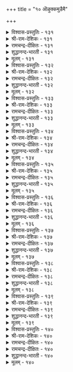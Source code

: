 +++
title = "१० ऒऴुक्कमुडैमै"

+++

<details><summary>विश्वास-प्रस्तुतिः - १३१</summary>

ऒऴुक्कम् विऴुप्पन् दरलान् ऒऴुक्कम्  
उयिरिनुम् ओम्बप् पडुम्।      १३१
</details>

<details><summary>श्री-राम-देशिकः - १३१</summary>

सदाचारो मनुष्याणां सर्वश्रेयांसि यच्छति ।  
प्राणेभ्योऽपि सदाचारः श्रेष्ठ इत्येव पालयेत् ॥ १३१॥
</details>

<details><summary>रामचन्द्र-दीक्षितः - १३१</summary>

131\. oḻukkam viḻuppam taralāṉ, oḻukkam  
uyiriṉum ōmpappaṭum.

131\. Right conduct exalts one. So it should be prized above one’s life.  
</details>

<details><summary>शुद्धानन्द-भारती - १३१</summary>

1\. ஒழுக்கம் விழுப்பம் தரலான் ஒழுக்கம்  
உயிரினும் ஓம்பப் படும்  
Decorum does one dignity  
More than life guard its purity.         131  
</details>

<details><summary>मूलम् - १३१</summary>

ऒऴुक्कम् विऴुप्पन् दरलान् ऒऴुक्कम्  
उयिरिनुम् ओम्बप् पडुम्।      १३१
</details>

<details><summary>विश्वास-प्रस्तुतिः - १३२</summary>

परिन्दोम्बिक् काक्क ऒऴुक्कम् तॆरिन्दोम्बित्  
तेरिनुम् अह्दे तुणै।      १३२
</details>

<details><summary>श्री-राम-देशिकः - १३२</summary>

प्रेम्णा परिश्रमेणापि सदाचारं तु पालयेत् ।  
सर्वधर्मे सदाचारः श्रेष्ठो जीवितसाह्यादः ॥ १३२॥
</details>

<details><summary>रामचन्द्र-दीक्षितः - १३२</summary>

132\. parintu ōmpik kākka, oḻukkam-terintu ōmpit  
tēriṉum, aḵtē tuṇai!.

132\. Strive hard to walk in the right path. One finds in it one’s surest ally.  
</details>

<details><summary>शुद्धानन्द-भारती - १३२</summary>

2\. பரிந்தோம்பிக் காக்க ஒழுக்கம் தெரிந்தோம்பித்  
தேரினும் அஃதே துணை  
Virtues of conduct all excel;  
The soul aid should be guarded well.         132  
</details>

<details><summary>मूलम् - १३२</summary>

परिन्दोम्बिक् काक्क ऒऴुक्कम् तॆरिन्दोम्बित्  
तेरिनुम् अह्दे तुणै।      १३२
</details>

<details><summary>विश्वास-प्रस्तुतिः - १३३</summary>

ऒऴुक्कम् उडैमै कुडिमै इऴुक्कम्  
इऴिन्द पिऱप्पाय् विडुम्।      १३३
</details>

<details><summary>श्री-राम-देशिकः - १३३</summary>

यः सदाचारसम्पन्नः स कुलीन इतीर्यते ।  
यः सदाचाररहितस्त्वकुलीनः स गण्यते ॥ १३३॥
</details>

<details><summary>रामचन्द्र-दीक्षितः - १३३</summary>

133\. oḻukkam uṭaimai kuṭimai; iḻukkam  
iḻinta piṟappāyviṭum.

133\. Right conduct ennobles one’s family. Bad conduct makes one sink in the scale.  
</details>

<details><summary>शुद्धानन्द-भारती - १३३</summary>

3\. ஒழுக்கம் உடமை குடிமை இழுக்கம்  
இழிந்த பிறப்பாய் விடும்  
Good conduct shows good family  
Low manners mark anomaly.         133  
</details>

<details><summary>मूलम् - १३३</summary>

ऒऴुक्कम् उडैमै कुडिमै इऴुक्कम्  
इऴिन्द पिऱप्पाय् विडुम्।      १३३
</details>

<details><summary>विश्वास-प्रस्तुतिः - १३४</summary>

मऱप्पिनुम् ओत्तुक् कॊळलागुम् पार् प्पान्  
पिऱप्पॊऴुक्कङ् गुण्ड्रक् कॆडुम्।      १३४
</details>

<details><summary>श्री-राम-देशिकः - १३४</summary>

अधीतविस्मृतं वेदं प्राप्नोति पठनात् पुनः ।  
विप्रो नषकुलाचारः पुनर्नाप्नोति विप्रताम् ॥ १३४॥
</details>

<details><summary>रामचन्द्र-दीक्षितः - १३४</summary>

134\. maṟappiṉum, ottuk koḷal ākum; pārppāṉ  
piṟappu oḻukkam kuṉṟak keṭum.

134\. The Brahman may learn anew the Vedas which he forgot. If he were to fall from his estate he would be lost.  
</details>

<details><summary>शुद्धानन्द-भारती - १३४</summary>

4\. மறப்பினும் ஒத்துக் கொளலாகும் பார்ப்பான்  
பிறப்பொழுக்கங் குன்றக் கெடும்  
Readers recall forgotten lore,  
But conduct lost returns no more.         134  
</details>

<details><summary>मूलम् - १३४</summary>

मऱप्पिनुम् ओत्तुक् कॊळलागुम् पार् प्पान्  
पिऱप्पॊऴुक्कङ् गुण्ड्रक् कॆडुम्।      १३४
</details>

<details><summary>विश्वास-प्रस्तुतिः - १३५</summary>

अऴुक्का ऱुडैयान्गण् आक्कम्बोण्ड्रु इल्लै  
ऒऴुक्क मिलान्गण् उयर्वु।      १३५
</details>

<details><summary>श्री-राम-देशिकः - १३५</summary>

असूयाविष्टमनुजो यथा वित्तं न विन्दति ।  
तथा कुलाचारहीनो लभते न समुन्नतिम् ॥ १३५॥
</details>

<details><summary>रामचन्द्र-दीक्षितः - १३५</summary>

135\. aḻukkāṟu uṭaiyāṉkaṇ ākkam pōṉṟu illai-  
oḻukkam ilāṉkaṇ uyarvu.

135\. The envious do not prosper; likewise one straying from the right path does not advance.  
</details>

<details><summary>शुद्धानन्द-भारती - १३५</summary>

5\. அழுக்கா றுடையான்கண் ஆக்கம்போன்று இல்லை  
ஒழுக்க மிலான்கண் உயர்வு  
The envious prosper but ill  
The ill-behaved sinks lower still.         135  
</details>

<details><summary>मूलम् - १३५</summary>

अऴुक्का ऱुडैयान्गण् आक्कम्बोण्ड्रु इल्लै  
ऒऴुक्क मिलान्गण् उयर्वु।      १३५
</details>

<details><summary>विश्वास-प्रस्तुतिः - १३६</summary>

ऒऴुक्कत्तिन् ऒल्गार् उरवोर् इऴुक्कत्तिन्  
एदम् पडुबाक् कऱिन्दु।      १३६
</details>

<details><summary>श्री-राम-देशिकः - १३६</summary>

धीराः सदाचारहानात् दृष्ट्वा नीचकुलोद्भवम् ।  
न मुञ्चन्ति सदाचारं दुस्साधमपि सर्वदा ॥ १३६॥
</details>

<details><summary>रामचन्द्र-दीक्षितः - १३६</summary>

136\. oḻukkattiṉ olkār uravōr-iḻukkattiṉ  
ētam paṭupākku aṟintu.

136\. The strong of mind will not shrink from virtue; for they know that any deviation is wrought with dire consequences.  
</details>

<details><summary>शुद्धानन्द-भारती - १३६</summary>

6\. ஒழுக்கத்தின் ஒல்கார் உரவோர் இழுக்கத்தின்  
ஏதம் படுபாக் கறிந்து  
The firm from virtue falter not  
They know the ills of evil thought.         136  
</details>

<details><summary>मूलम् - १३६</summary>

ऒऴुक्कत्तिन् ऒल्गार् उरवोर् इऴुक्कत्तिन्  
एदम् पडुबाक् कऱिन्दु।      १३६
</details>

<details><summary>विश्वास-प्रस्तुतिः - १३७</summary>

ऒऴुक्कत्तिन् ऎय्दुवर् मेन्मै इऴुक्कत्तिन्  
ऎय्दुवर् ऎय्दाप् पऴि।      १३७
</details>

<details><summary>श्री-राम-देशिकः - १३७</summary>

सदाचारेण सर्वेऽपि लभन्ते परमं यशः ।  
सदाचारपरित्यागादपवादो मुधा भवेत् ॥ १३७॥
</details>

<details><summary>रामचन्द्र-दीक्षितः - १३७</summary>

137\. oḻukkattiṉ eytuvar, mēṉmai; iḻukkattiṉ  
eytuvar, eytāp paḻi.

137\. Men of right conduct are crowned with glory. Men of evil ways are covered with disgrace.  
</details>

<details><summary>शुद्धानन्द-भारती - १३७</summary>

7\. ஒழுக்கத்தின் எய்துவர் மேன்மை இழுக்கத்தின்  
எய்துவர் எய்தாப் பழி  
Conduct good ennobles man,  
Bad conduct entails disgrace mean.         137  
</details>

<details><summary>मूलम् - १३७</summary>

ऒऴुक्कत्तिन् ऎय्दुवर् मेन्मै इऴुक्कत्तिन्  
ऎय्दुवर् ऎय्दाप् पऴि।      १३७
</details>

<details><summary>विश्वास-प्रस्तुतिः - १३८</summary>

नण्ड्रिक्कु वित्तागुम् नल्लॊऴुक्कम् तीयॊऴुक्कम्  
ऎण्ड्रुम् इडुम्बै तरुम्।      १३८
</details>

<details><summary>श्री-राम-देशिकः - १३८</summary>

उपयोर्लौकयोः सौख्यं सदाचारेण जायते ।  
तथा दुःख दुराचारात् प्राप्यते लोकयोर्द्वयोः ॥ १३८॥
</details>

<details><summary>रामचन्द्र-दीक्षितः - १३८</summary>

138\. naṉṟikku vittu ākum nal oḻukkam; tī oḻukkam  
eṉṟum iṭumpai tarum.

138\. Good conduct is the spring of happiness. Bad conduct leads one ever to misery.  
</details>

<details><summary>शुद्धानन्द-भारती - १३८</summary>

8\. நன்றிக்கு வித்தாகும் நல்லொழுக்கம் தீயொழுக்கம்  
என்றும் இடும்பை தரும்  
Good conduct sows seeds of blessings  
Bad conduct endless evil brings.         138  
</details>

<details><summary>मूलम् - १३८</summary>

नण्ड्रिक्कु वित्तागुम् नल्लॊऴुक्कम् तीयॊऴुक्कम्  
ऎण्ड्रुम् इडुम्बै तरुम्।      १३८
</details>

<details><summary>विश्वास-प्रस्तुतिः - १३९</summary>

ऒऴुक्क मुडैयवर्क्कु ऒल्लावे तीय  
वऴुक्कियुम् वायाऱ्चॊलल्।      १३९
</details>

<details><summary>श्री-राम-देशिकः - १३९</summary>

दोषयुक्तानि वाक्यानि विस्मृत्यापि प्रमादतः ।  
तेषां मुखान्न निर्यान्ति ये सदाचारशालिनः ॥ १३९॥
</details>

<details><summary>रामचन्द्र-दीक्षितः - १३९</summary>

139\. oḻukkam uṭaiyavarkku ollāvē-tīya  
vaḻukkiyum, vāyāl colal.

139\. It is difficult for a man of right conduct to utter evil words even in a forgetful mood.  
</details>

<details><summary>शुद्धानन्द-भारती - १३९</summary>

9\. ஒழுக்க முடையவர்க்கு ஒல்லாவே தீய  
வழுக்கியும் வாயாற் சொலல்  
Foul words will never fall from lips  
Of righteous men even by slips.         139  
</details>

<details><summary>मूलम् - १३९</summary>

ऒऴुक्क मुडैयवर्क्कु ऒल्लावे तीय  
वऴुक्कियुम् वायाऱ्चॊलल्।      १३९
</details>

<details><summary>विश्वास-प्रस्तुतिः - १४०</summary>

उलगत्तोडु ऒट्ट ऒऴुगल् पलगट्रुम्  
कल्लार् अऱिविला तार्।      १४०
</details>

<details><summary>श्री-राम-देशिकः - १४०</summary>

ये तु नैव प्रवर्तन्ते कालदेशानुसारत्ः ।  
अधीतेष्वपि शास्त्रेषु ज्ञानिनो न भवन्ति ते ॥ १४०॥
</details>

<details><summary>रामचन्द्र-दीक्षितः - १४०</summary>

140\. ulakattōṭu oṭṭa oḻukal, pala kaṟṟum,  
kallār aṟivilātār.

140\. Those who cannot move in harmony with the world are learned fools.
</details>

<details><summary>रामचन्द्र-दीक्षितः - १४०</summary>

140\. ulakattōṭu oṭṭa oḻukal, pala kaṟṟum,  
kallār aṟivilātār.

140\. Those who cannot move in harmony with the world are learned fools.

</details>

<details><summary>शुद्धानन्द-भारती - १४०</summary>

10\. உலகத்தோடு ஒட்ட ஒழுகல் பலகற்றும்  
கல்லார் அறிவிலா தார்  
Though read much they are ignorant  
Whose life is not world-accordant.         140  
</details>

<details><summary>मूलम् - १४०</summary>

उलगत्तोडु ऒट्ट ऒऴुगल् पलगट्रुम्  
कल्लार् अऱिविला तार्।      १४०
</details>
